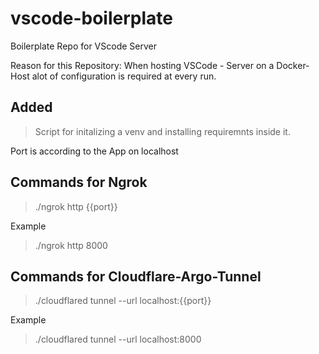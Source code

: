 # vscode-boilerplate
Boilerplate Repo for VScode Server

Reason for this Repository:
When hosting VSCode - Server on a Docker-Host alot of configuration is required at every run.
## Added
> Script for initalizing a venv and installing requiremnts inside it.

Port is according to the App on localhost
## Commands for Ngrok
> ./ngrok http {{port}}

Example
>  ./ngrok http 8000

## Commands for Cloudflare-Argo-Tunnel
> ./cloudflared tunnel --url localhost:{{port}}

Example
> ./cloudflared tunnel --url localhost:8000